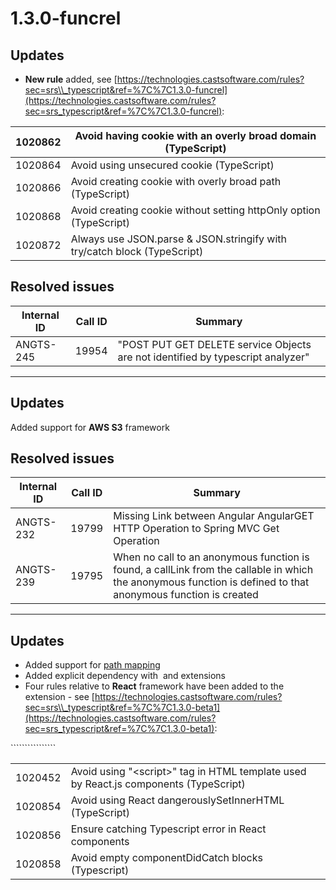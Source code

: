 # 1.3.0-funcrel

## Updates

- **New rule** added, see [https://technologies.castsoftware.com/rules?sec=srs\\_typescript&ref=%7C%7C1.3.0-funcrel](https://technologies.castsoftware.com/rules?sec=srs_typescript&ref=%7C%7C1.3.0-funcrel):

| 1020862 | Avoid having cookie with an overly broad domain (TypeScript) |
| ------- | ------------------------------------------------------------ |
| 1020864 | Avoid using unsecured cookie (TypeScript) |
| 1020866 | Avoid creating cookie with overly broad path (TypeScript) |
| 1020868 | Avoid creating cookie without setting httpOnly option (TypeScript) |
| 1020872 | Always use JSON.parse & JSON.stringify with try/catch block (TypeScript) |

## Resolved issues

| Internal ID | Call ID | Summary |
| ----------- | ------- | ------- |
| ANGTS-245 | 19954 | "POST PUT GET DELETE service Objects are not identified by typescript analyzer" |

---
## Updates

Added support for **AWS S3** framework
## Resolved issues

| Internal ID | Call ID | Summary |
| ----------- | ------- | ------- |
| ANGTS-232 | 19799 | Missing Link between Angular AngularGET HTTP Operation to Spring MVC Get Operation |
| ANGTS-239 | 19795 | When no call to an anonymous function is found, a callLink from the callable in which the anonymous function is defined to that anonymous function is created |

---
## Updates

- Added support for [path mapping](https://www.typescriptlang.org/docs/handbook/module-resolution.html\#path-mapping)
- Added explicit dependency with  and extensions
- Four rules relative to **React** framework have been added to the extension - see [https://technologies.castsoftware.com/rules?sec=srs\\_typescript&ref=%7C%7C1.3.0-beta1](https://technologies.castsoftware.com/rules?sec=srs_typescript&ref=%7C%7C1.3.0-beta1):

<table class="wrapped">`<colgroup>``<col>``<col>`</colgroup>`<tbody>``<tr>`<td colspan="1">1020452</td><td colspan="1">Avoid using "&lt;script&gt;" tag in HTML template used by React.js components (TypeScript)</td></tr>`<tr>`<td style="text-align: left;">1020854</td><td style="text-align: left;">Avoid using React dangerouslySetInnerHTML (TypeScript)</td></tr>`<tr>`<td style="text-align: left;">1020856</td><td style="text-align: left;">Ensure catching Typescript error in React components</td></tr>`<tr>`<td colspan="1">1020858</td><td colspan="1">Avoid empty componentDidCatch blocks (Typescript)</td></tr></tbody></table>
